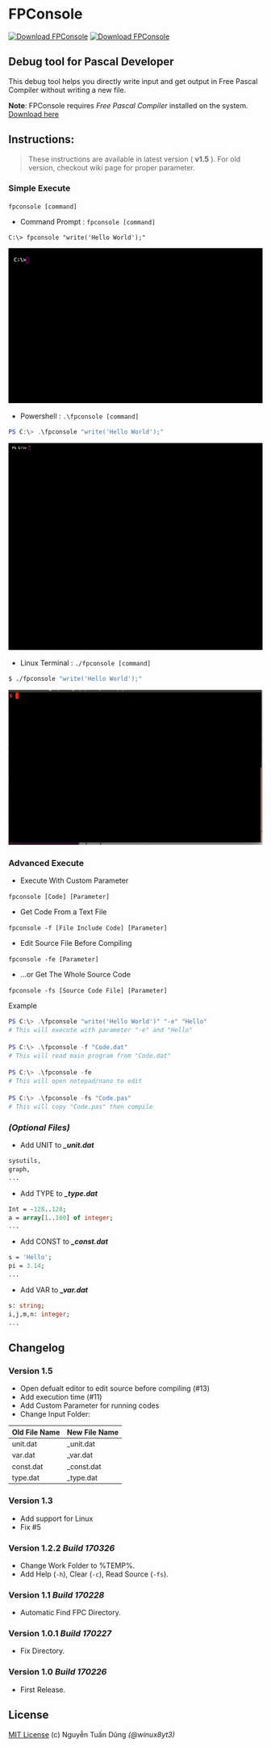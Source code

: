 FPConsole
==============================

[![Download FPConsole](https://img.shields.io/sourceforge/dw/fpconsole.svg)](https://sourceforge.net/projects/fpconsole/files/latest/download)
[![Download FPConsole](https://img.shields.io/sourceforge/dt/fpconsole.svg)](https://sourceforge.net/projects/fpconsole/files/latest/download)

## Debug tool for Pascal Developer
This debug tool helps you directly write input and get output in Free Pascal Compiler without writing a new file.

**Note**: FPConsole requires _Free Pascal Compiler_ installed on the system. [Download here](http://www.freepascal.org/download.var)

## Instructions:
> These instructions are available in latest version ( **v1.5** ). For old version, checkout wiki page for proper parameter.

### Simple Execute
`fpconsole [command]`

- Command Prompt : `fpconsole [command]`
```batch
C:\> fpconsole "write('Hello World');"
```
![Command Prompt Example](/img/fpcs_cmd.gif)

- Powershell : `.\fpconsole [command]`

```powershell
PS C:\> .\fpconsole "write('Hello World');"
```
![Powershell Example](/img/fpcs_ps.gif)

- Linux Terminal : `./fpconsole [command]`

```bash
$ ./fpconsole "write('Hello World');"
```
![Linux Example](/img/fpcs_linux.gif)

### Advanced Execute

- Execute With Custom Parameter

`fpconsole [Code] [Parameter]`

- Get Code From a Text File

`fpconsole -f [File Include Code] [Parameter]`

- Edit Source File Before Compiling

`fpconsole -fe [Parameter]`

- ...or Get The Whole Source Code

`fpconsole -fs [Source Code File] [Parameter]`

Example
```powershell
PS C:\> .\fpconsole "write('Hello World')" "-e" "Hello"
# This will execute with parameter "-e" and "Hello"

PS C:\> .\fpconsole -f "Code.dat"
# This will read main program from "Code.dat"

PS C:\> .\fpconsole -fe
# This will open notepad/nano to edit

PS C:\> .\fpconsole -fs "Code.pas"
# This will copy "Code.pas" then compile
```

### _(Optional Files)_ 
- Add UNIT to _**_unit.dat**_
```pascal
sysutils,
graph,
...
```

- Add TYPE to _**_type.dat**_
```pascal
Int = -128..128;
a = array[1..100] of integer;
...
```
- Add CONST to _**_const.dat**_
```pascal
s = 'Hello';
pi = 3.14;
...
```
- Add VAR to _**_var.dat**_
```pascal
s: string;
i,j,m,n: integer;
...
```

## Changelog

### Version 1.5
- Open defualt editor to edit source before compiling (#13)
- Add execution time (#11)
- Add Custom Parameter for running codes
- Change Input Folder:

|Old File Name|New File Name|
|:------------|:------------|
|unit.dat     |_unit.dat    |
|var.dat      |_var.dat     |
|const.dat    |_const.dat   |
|type.dat     |_type.dat    |

### Version 1.3
- Add support for Linux
- Fix #5

### Version 1.2.2 *Build 170326*
- Change Work Folder to %TEMP%.
- Add Help (`-h`), Clear (`-c`), Read Source (`-fs`).

### Version 1.1 *Build 170228*
- Automatic Find FPC Directory.

### Version 1.0.1 *Build 170227*
- Fix Directory.

### Version 1.0 *Build 170226*
- First Release.

## License
[MIT License](/LICENSE) (c) Nguyễn Tuấn Dũng *(@winux8yt3)*
